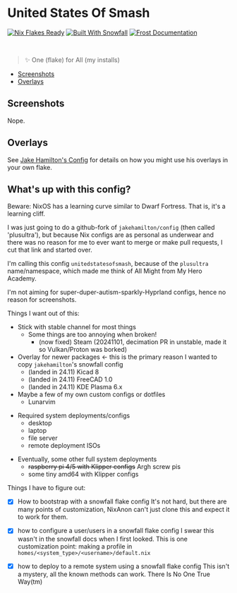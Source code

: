 # United States Of Smash

<a href="https://nixos.wiki/wiki/Flakes" target="_blank"><img alt="Nix Flakes Ready" src="https://img.shields.io/static/v1?logo=nixos&logoColor=d8dee9&label=Nix%20Flakes&labelColor=5e81ac&message=Ready&color=d8dee9&style=for-the-badge"></a>
<a href="https://github.com/snowfallorg/lib" target="_blank"><img alt="Built With Snowfall" src="https://img.shields.io/static/v1?logoColor=d8dee9&label=Built%20With&labelColor=5e81ac&message=Snowfall&color=d8dee9&style=for-the-badge"></a>
<a href="https://jakehamilton.github.io/config" target="_blank"><img alt="Frost Documentation" src="https://img.shields.io/static/v1?logoColor=d8dee9&label=Frost&labelColor=5e81ac&message=Documentation&color=d8dee9&style=for-the-badge"></a>

&nbsp;

> ✨ One (flake) for All (my installs)

- [Screenshots](#screenshots)
- [Overlays](#overlays)

## Screenshots

Nope.

## Overlays

See [Jake Hamilton's Config](https://github.com/jakehamilton/config) for details on how you might use his overlays in your own flake.

## What's up with this config?

Beware: NixOS has a learning curve similar to Dwarf Fortress. That is, it's a learning cliff.

I was just going to do a github-fork of `jakehamilton/config` (then called 'plusultra'), but because Nix configs are as personal as underwear and there was no reason for me to ever want to merge or make pull requests, I cut that link and started over.

I'm calling this config `unitedstatesofsmash`, because of the `plusultra` name/namespace, which made me think of All Might from My Hero Academy.

I'm not aiming for super-duper-autism-sparkly-Hyprland configs, hence no reason for screenshots.

Things I want out of this:
* Stick with stable channel for most things
    * Some things are too annoying when broken!
        * (now fixed) Steam (20241101, decimation PR in unstable, made it so Vulkan/Proton was borked)
* Overlay for newer packages <- this is the primary reason I wanted to copy `jakehamilton`'s snowfall config
    - (landed in 24.11) Kicad 8
    - (landed in 24.11) FreeCAD 1.0
    - (landed in 24.11) KDE Plasma 6.x
* Maybe a few of my own custom configs or dotfiles
    * Lunarvim
- Required system deployments/configs
    - desktop
    - laptop
    - file server
    - remote deployment ISOs

* Eventually, some other full system deployments
    * ~~raspberry pi 4/5 with Klipper configs~~ Argh screw pis
    * some tiny amd64 with Klipper configs

Things I have to figure out:
- [x] How to bootstrap with a snowfall flake config
    It's not hard, but there are many points of customization, NixAnon can't just clone this and expect it to work for them.
- [x] how to configure a user/users in a snowfall flake config
    I swear this wasn't in the snowfall docs when I first looked.
    This is one customization point: making a profile in `homes/<system_type>/<username>/default.nix`
- [x] how to deploy to a remote system using a snowfall flake config
    This isn't a mystery, all the known methods can work.
    There Is No One True Way(tm)

